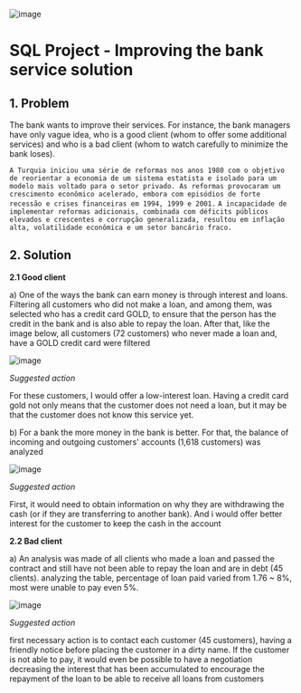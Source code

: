 ![image](https://user-images.githubusercontent.com/79090589/114392695-816cd300-9b6f-11eb-8b13-16c9465707fb.png)

# SQL Project - Improving the bank service solution

## 1. Problem

  The bank wants to improve their services. For instance, the bank managers have only vague idea,
  who is a good client (whom to offer some additional services) and who is a bad client
  (whom to watch carefully to minimize the bank loses).

  `A Turquia iniciou uma série de reformas nos anos 1980 com o objetivo de reorientar a economia de um sistema estatista e isolado para um modelo mais voltado para o setor privado. As reformas provocaram um crescimento econômico acelerado, embora com episódios de forte recessão e crises financeiras em 1994, 1999 e 2001.`
`A incapacidade de implementar reformas adicionais, combinada com déficits públicos elevados e crescentes e corrupção generalizada, resultou em inflação alta, volatilidade econômica e um setor bancário fraco.`
## 2. Solution
  
  **2.1 Good client**
  
  a) One of the ways the bank can earn money is through interest and loans.
     Filtering all customers who did not make a loan, and among them, was selected
     who has a credit card GOLD, to ensure that the person has the credit in the bank and is also able to repay the loan.
     After that, like the image below, all customers (72 customers) who never made a loan and, have a GOLD credit card were filtered
     
  ![image](https://user-images.githubusercontent.com/79090589/114393950-05738a80-9b71-11eb-919e-e3c610304dc9.png)
  
  *Suggested action*
  
  For these customers, I would offer a low-interest loan. Having a credit card gold  not only means that the customer does not need a loan, but it may be that the customer does not know this service yet.
    
  b) For a bank the more money in the bank is better. For that, the balance of incoming and outgoing customers' accounts (1,618 customers) was analyzed
  
  ![image](https://user-images.githubusercontent.com/79090589/114399778-aebd7f00-9b77-11eb-9ede-ff70684ee9f2.png)

  *Suggested action*
  
  First, it would need to obtain information on why they are withdrawing the cash (or if they are transferring to another bank).
  And i would offer better interest for the customer to keep the cash in the account
  

  **2.2 Bad client**
  
  a) An analysis was made of all clients who made a loan and passed the contract and still have not been able to repay the loan and are in debt (45 clients). analyzing the table, percentage of loan paid varied from 1.76 ~ 8%, most were unable to pay even 5%. 
  
  ![image](https://user-images.githubusercontent.com/79090589/114401023-eb3daa80-9b78-11eb-8c21-5db1bc89dbf7.png)
  
  
  *Suggested action*
  
  first necessary action is to contact each customer (45 customers), having a friendly notice before placing
the customer in a dirty name. If the customer is not able to pay, it would even be possible to have a negotiation decreasing the interest that has been accumulated to encourage the repayment of the loan to be able to receive all loans from customers
